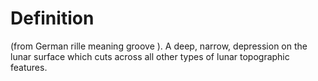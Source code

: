 # Definition

(from German rille meaning groove ). A deep, narrow, depression on the
lunar surface which cuts across all other types of lunar topographic
features.
